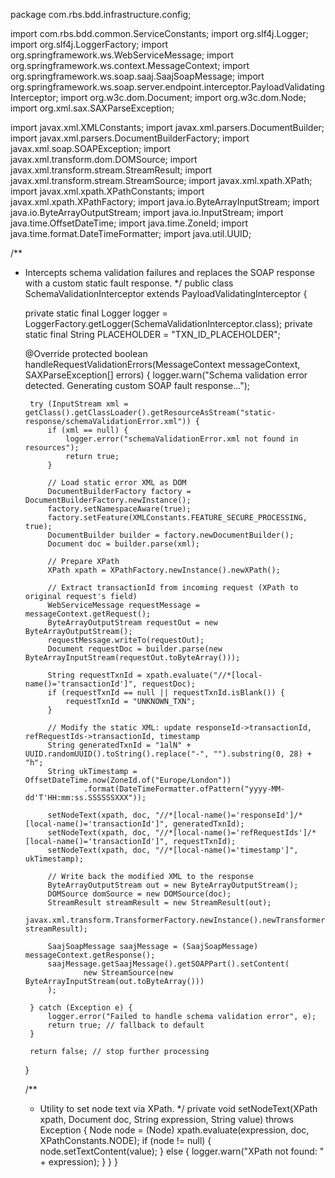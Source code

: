 package com.rbs.bdd.infrastructure.config;

import com.rbs.bdd.common.ServiceConstants;
import org.slf4j.Logger;
import org.slf4j.LoggerFactory;
import org.springframework.ws.WebServiceMessage;
import org.springframework.ws.context.MessageContext;
import org.springframework.ws.soap.saaj.SaajSoapMessage;
import org.springframework.ws.soap.server.endpoint.interceptor.PayloadValidatingInterceptor;
import org.w3c.dom.Document;
import org.w3c.dom.Node;
import org.xml.sax.SAXParseException;

import javax.xml.XMLConstants;
import javax.xml.parsers.DocumentBuilder;
import javax.xml.parsers.DocumentBuilderFactory;
import javax.xml.soap.SOAPException;
import javax.xml.transform.dom.DOMSource;
import javax.xml.transform.stream.StreamResult;
import javax.xml.transform.stream.StreamSource;
import javax.xml.xpath.XPath;
import javax.xml.xpath.XPathConstants;
import javax.xml.xpath.XPathFactory;
import java.io.ByteArrayInputStream;
import java.io.ByteArrayOutputStream;
import java.io.InputStream;
import java.time.OffsetDateTime;
import java.time.ZoneId;
import java.time.format.DateTimeFormatter;
import java.util.UUID;

/**
 * Intercepts schema validation failures and replaces the SOAP response with a custom static fault response.
 */
public class SchemaValidationInterceptor extends PayloadValidatingInterceptor {

    private static final Logger logger = LoggerFactory.getLogger(SchemaValidationInterceptor.class);
    private static final String PLACEHOLDER = "TXN_ID_PLACEHOLDER";

    @Override
    protected boolean handleRequestValidationErrors(MessageContext messageContext, SAXParseException[] errors) {
        logger.warn("Schema validation error detected. Generating custom SOAP fault response...");

        try (InputStream xml = getClass().getClassLoader().getResourceAsStream("static-response/schemaValidationError.xml")) {
            if (xml == null) {
                logger.error("schemaValidationError.xml not found in resources");
                return true;
            }

            // Load static error XML as DOM
            DocumentBuilderFactory factory = DocumentBuilderFactory.newInstance();
            factory.setNamespaceAware(true);
            factory.setFeature(XMLConstants.FEATURE_SECURE_PROCESSING, true);
            DocumentBuilder builder = factory.newDocumentBuilder();
            Document doc = builder.parse(xml);

            // Prepare XPath
            XPath xpath = XPathFactory.newInstance().newXPath();

            // Extract transactionId from incoming request (XPath to original request's field)
            WebServiceMessage requestMessage = messageContext.getRequest();
            ByteArrayOutputStream requestOut = new ByteArrayOutputStream();
            requestMessage.writeTo(requestOut);
            Document requestDoc = builder.parse(new ByteArrayInputStream(requestOut.toByteArray()));

            String requestTxnId = xpath.evaluate("//*[local-name()='transactionId']", requestDoc);
            if (requestTxnId == null || requestTxnId.isBlank()) {
                requestTxnId = "UNKNOWN_TXN";
            }

            // Modify the static XML: update responseId->transactionId, refRequestIds->transactionId, timestamp
            String generatedTxnId = "1alN" + UUID.randomUUID().toString().replace("-", "").substring(0, 28) + "h";
            String ukTimestamp = OffsetDateTime.now(ZoneId.of("Europe/London"))
                    .format(DateTimeFormatter.ofPattern("yyyy-MM-dd'T'HH:mm:ss.SSSSSSXXX"));

            setNodeText(xpath, doc, "//*[local-name()='responseId']/*[local-name()='transactionId']", generatedTxnId);
            setNodeText(xpath, doc, "//*[local-name()='refRequestIds']/*[local-name()='transactionId']", requestTxnId);
            setNodeText(xpath, doc, "//*[local-name()='timestamp']", ukTimestamp);

            // Write back the modified XML to the response
            ByteArrayOutputStream out = new ByteArrayOutputStream();
            DOMSource domSource = new DOMSource(doc);
            StreamResult streamResult = new StreamResult(out);
            javax.xml.transform.TransformerFactory.newInstance().newTransformer().transform(domSource, streamResult);

            SaajSoapMessage saajMessage = (SaajSoapMessage) messageContext.getResponse();
            saajMessage.getSaajMessage().getSOAPPart().setContent(
                    new StreamSource(new ByteArrayInputStream(out.toByteArray()))
            );

        } catch (Exception e) {
            logger.error("Failed to handle schema validation error", e);
            return true; // fallback to default
        }

        return false; // stop further processing
    }

    /**
     * Utility to set node text via XPath.
     */
    private void setNodeText(XPath xpath, Document doc, String expression, String value) throws Exception {
        Node node = (Node) xpath.evaluate(expression, doc, XPathConstants.NODE);
        if (node != null) {
            node.setTextContent(value);
        } else {
            logger.warn("XPath not found: " + expression);
        }
    }
}
